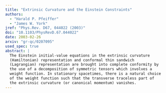 ```yaml
---
title: "Extrinsic Curvature and the Einstein Constraints"
authors:
  - "Harald P. Pfeiffer"
  - "James W. York"
jref: "Phys.Rev. D67, 044022 (2003)"
doi: "10.1103/PhysRevD.67.044022"
date: 2003-02-26
arxiv: "gr-qc/0207095"
used_spec: true
abstract: |
  The Einstein initial-value equations in the extrinsic curvature
  (Hamiltonian) representation and conformal thin sandwich
  (Lagrangian) representation are brought into complete conformity by
  the use of a decomposition of symmetric tensors which involves a
  weight function. In stationary spacetimes, there is a natural choice
  of the weight function such that the transverse traceless part of
  the extrinsic curvature (or canonical momentum) vanishes.
---
```

